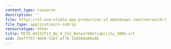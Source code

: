 ```yaml
---
content_type: resource
description: ''
file: https://ol-ocw-studio-app-production.s3.amazonaws.com/courses/6-041sc-probabilistic-systems-analysis-and-applied-probability-fall-2013/2befffb7465051b7af76158284a86e8b_MIT6_041SCF13_No_9_Ch1_NetworkReliability_300k.vtt
file_type: application/x-subrip
resourcetype: Other
title: MIT6_041SCF13_No_9_Ch1_NetworkReliability_300k.srt
uid: 2befffb7-4650-51b7-af76-158284a86e8b
---
```

